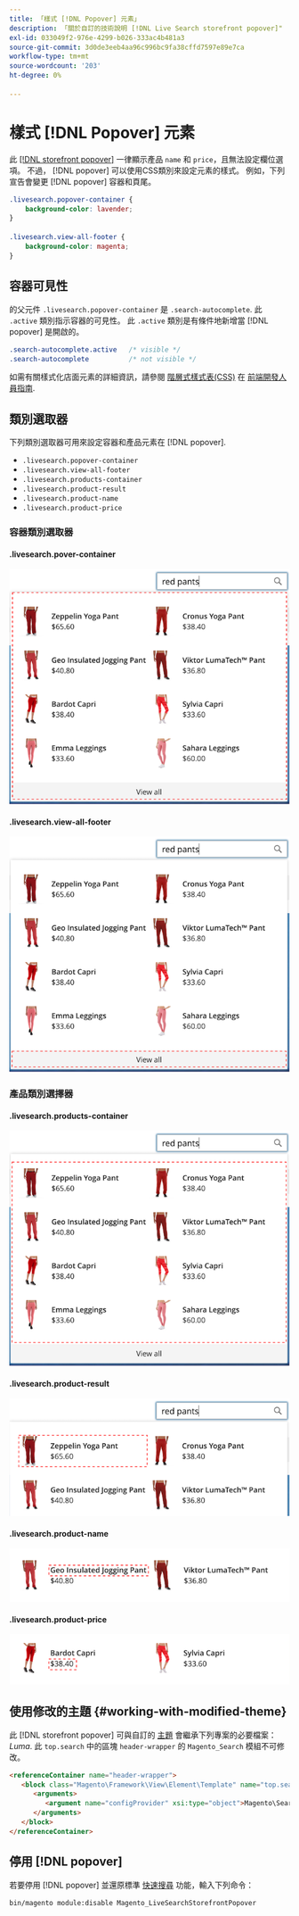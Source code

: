 ```yaml
---
title: 「樣式 [!DNL Popover] 元素」
description: 「關於自訂的技術說明 [!DNL Live Search storefront popover]"
exl-id: 033049f2-976e-4299-b026-333ac4b481a3
source-git-commit: 3d0de3eeb4aa96c996bc9fa38cffd7597e89e7ca
workflow-type: tm+mt
source-wordcount: '203'
ht-degree: 0%

---
```


# 樣式 [!DNL Popover] 元素

此 [[!DNL storefront popover]](storefront-popover.md) 一律顯示產品 `name` 和 `price`，且無法設定欄位選項。 不過， [!DNL popover] 可以使用CSS類別來設定元素的樣式。 例如，下列宣告會變更 [!DNL popover] 容器和頁尾。

```css
.livesearch.popover-container {
    background-color: lavender;
}

.livesearch.view-all-footer {
    background-color: magenta;
}
```

## 容器可見性

的父元件 `.livesearch.popover-container` 是 `.search-autocomplete`.  此 `.active` 類別指示容器的可見性。 此 `.active` 類別是有條件地新增當 [!DNL popover] 是開啟的。

```css
.search-autocomplete.active   /* visible */
.search-autocomplete          /* not visible */
```

如需有關樣式化店面元素的詳細資訊，請參閱 [階層式樣式表(CSS)](https://developer.adobe.com/commerce/frontend-core/guide/css/) 在 [前端開發人員指南](https://developer.adobe.com/commerce/frontend-core/guide/).

## 類別選取器

下列類別選取器可用來設定容器和產品元素在 [!DNL popover].

* `.livesearch.popover-container`
* `.livesearch.view-all-footer`
* `.livesearch.products-container`
* `.livesearch.product-result`
* `.livesearch.product-name`
* `.livesearch.product-price`

### 容器類別選取器

#### .livesearch.pover-container

![[!DNL Popover] 容器](assets/livesearch-popover-container.png)

#### .livesearch.view-all-footer

![檢視所有頁尾](assets/livesearch-view-all-footer.png)

### 產品類別選擇器

#### .livesearch.products-container

![產品容器](assets/livesearch-product-container.png)

#### .livesearch.product-result

![產品結果](assets/livesearch-product-result.png)

#### .livesearch.product-name

![產品名稱](assets/livesearch-product-name.png)

#### .livesearch.product-price

![產品價格](assets/livesearch-product-price.png)

## 使用修改的主題 {#working-with-modified-theme}

此 [!DNL storefront popover] 可與自訂的 [主題](https://developer.adobe.com/commerce/frontend-core/guide/themes/) 會繼承下列專案的必要檔案： *Luma*. 此 `top.search` 中的區塊 `header-wrapper` 的 `Magento_Search` 模組不可修改。

```html
<referenceContainer name="header-wrapper">
   <block class="Magento\Framework\View\Element\Template" name="top.search" as="topSearch" template="Magento_Search::form.mini.phtml">
      <arguments>
         <argument name="configProvider" xsi:type="object">Magento\Search\ViewModel\ConfigProvider</argument>
      </arguments>
   </block>
</referenceContainer>
```

## 停用 [!DNL popover]

若要停用 [!DNL popover] 並還原標準 [快速搜尋](https://experienceleague.adobe.com/docs/commerce-admin/catalog/catalog/search/search.html#quick-search) 功能，輸入下列命令：

```bash
bin/magento module:disable Magento_LiveSearchStorefrontPopover
```
